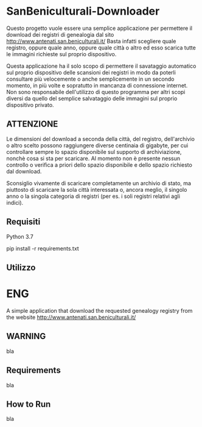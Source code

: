 # SanBeniculturali-Downloader

Questo progetto vuole essere una semplice applicazione per permettere il download dei registri di genealogia dal sito http://www.antenati.san.beniculturali.it/
Basta infatti scegliere quale registro, oppure quale anno, oppure quale città o altro ed esso scarica tutte le immagini richieste sul proprio dispositivo.

Questa applicazione ha il solo scopo di permettere il savataggio automatico sul proprio dispositivo delle scansioni dei registri in modo da poterli consultare più velocemente o anche semplicemente in un secondo momento, in più volte e sopratutto in mancanza di connessione internet. 
Non sono responsabile dell'utilizzo di questo programma per altri scopi diversi da quello del semplice salvataggio delle immagini sul proprio dispositivo privato.

## ATTENZIONE
Le dimensioni del download a seconda della città, del registro, dell'archivio o altro scelto possono raggiungere diverse centinaia di gigabyte, per cui controllare sempre lo spazio disponibile sul supporto di archiviazione, nonchè cosa si sta per scaricare.
Al momento non è presente nessun controllo o verifica a priori dello spazio disponibile e dello spazio richiesto dal download.

Sconsiglio vivamente di scaricare completamente un archivio di stato, ma piuttosto di scaricare la sola città interessata o, ancora meglio, il singolo anno o la singola categoria di registri (per es. i soli registri relativi agli indici).

## Requisiti

Python 3.7

pip install -r requirements.txt


## Utilizzo




# ENG

A simple application that download the requested genealogy registry from the website http://www.antenati.san.beniculturali.it/ 

## WARNING

bla

## Requirements

bla

## How to Run

bla